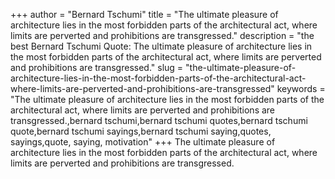 +++
author = "Bernard Tschumi"
title = "The ultimate pleasure of architecture lies in the most forbidden parts of the architectural act, where limits are perverted and prohibitions are transgressed."
description = "the best Bernard Tschumi Quote: The ultimate pleasure of architecture lies in the most forbidden parts of the architectural act, where limits are perverted and prohibitions are transgressed."
slug = "the-ultimate-pleasure-of-architecture-lies-in-the-most-forbidden-parts-of-the-architectural-act-where-limits-are-perverted-and-prohibitions-are-transgressed"
keywords = "The ultimate pleasure of architecture lies in the most forbidden parts of the architectural act, where limits are perverted and prohibitions are transgressed.,bernard tschumi,bernard tschumi quotes,bernard tschumi quote,bernard tschumi sayings,bernard tschumi saying,quotes, sayings,quote, saying, motivation"
+++
The ultimate pleasure of architecture lies in the most forbidden parts of the architectural act, where limits are perverted and prohibitions are transgressed.
